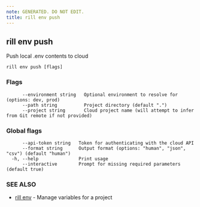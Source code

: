 ```yaml
---
note: GENERATED. DO NOT EDIT.
title: rill env push
---
```

## rill env push

Push local .env contents to cloud

```
rill env push [flags]
```

### Flags

```
      --environment string   Optional environment to resolve for (options: dev, prod)
      --path string          Project directory (default ".")
      --project string       Cloud project name (will attempt to infer from Git remote if not provided)
```

### Global flags

```
      --api-token string   Token for authenticating with the cloud API
      --format string      Output format (options: "human", "json", "csv") (default "human")
  -h, --help               Print usage
      --interactive        Prompt for missing required parameters (default true)
```

### SEE ALSO

* [rill env](env.md)	 - Manage variables for a project

